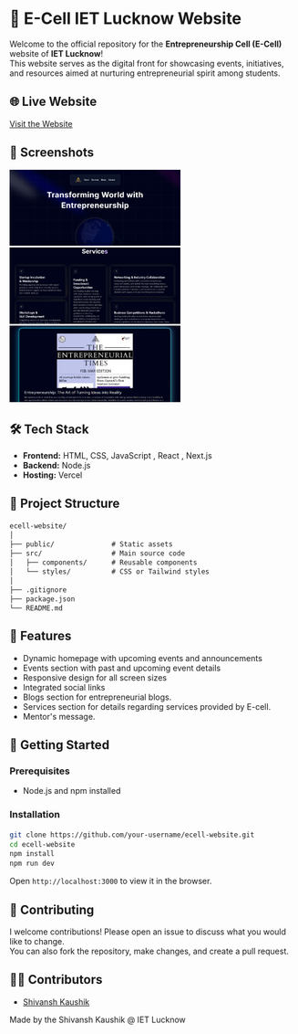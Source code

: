 # 🚀 E-Cell IET Lucknow Website

Welcome to the official repository for the **Entrepreneurship Cell (E-Cell)** website of **IET Lucknow**!  
This website serves as the digital front for showcasing events, initiatives, and resources aimed at nurturing entrepreneurial spirit among students.

## 🌐 Live Website

[Visit the Website](https://e-cell-iet-lko.vercel.app/)

## 📸 Screenshots

<!-- Add screenshots of your site here -->
<p float="left">
  <img src="public/homepage.png" width="300"/>
  <img src="public/services.png" width="300"/>
  <img src="public/blog.png" width="300"/>
</p>

## 🛠️ Tech Stack

- **Frontend:** HTML, CSS, JavaScript , React , Next.js
- **Backend:** Node.js
- **Hosting:** Vercel 

## 📁 Project Structure

```
ecell-website/
│
├── public/              # Static assets
├── src/                 # Main source code
│   ├── components/      # Reusable components
│   └── styles/          # CSS or Tailwind styles
│
├── .gitignore
├── package.json
└── README.md
```

## 📌 Features

- Dynamic homepage with upcoming events and announcements  
- Events section with past and upcoming event details    
- Responsive design for all screen sizes  
- Integrated social links
- Blogs section for entrepreneurial blogs.
- Services section for details regarding services provided by E-cell.
- Mentor's message.

## 🚀 Getting Started

### Prerequisites

- Node.js and npm installed

### Installation

```bash
git clone https://github.com/your-username/ecell-website.git
cd ecell-website
npm install
npm run dev
```

Open `http://localhost:3000` to view it in the browser.

## 🤝 Contributing

I welcome contributions! Please open an issue to discuss what you would like to change.  
You can also fork the repository, make changes, and create a pull request.

## 🧑‍💻 Contributors

- [Shivansh Kaushik](https://github.com/your-username)


Made by the Shivansh Kaushik @ IET Lucknow
